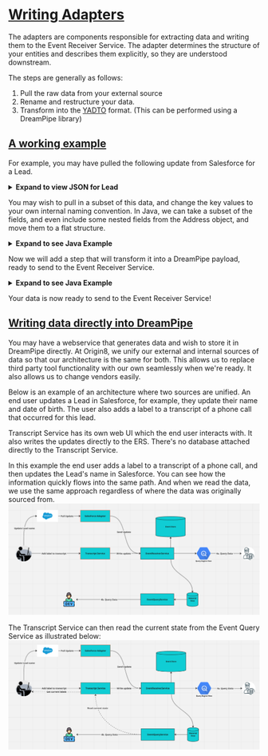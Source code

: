 # <u>Writing Adapters</u>

The adapters are components responsible for extracting data and writing them to the Event Receiver Service. The adapter determines the structure of your entities and describes them explicitly, so they are understood downstream.

The steps are generally as follows:
1. Pull the raw data from your external source
2. Rename and restructure your data.
3. Transform into the [YADTO](/dreampipe/yadto/YADTO.md) format. (This can be performed using a DreamPipe library)


## <u>A working example</u>
For example, you may have pulled the following update from Salesforce for a Lead.
<details>
<summary><b>Expand to view JSON for Lead</b></summary>

```json
{
    "attributes": {
        "type": "Lead",
        "url": "/services/data/v52.0/sobjects/Lead/00Q8G0000321321321"
    },
    "Id": "00Q8G0000321321321",
    "IsDeleted": false,
    "LastName": "lastName",
    "FirstName": "firstName",
    "Name": "firstName lastName",
    "Company": "My Company",
    "Country": "United States",
    "Address": {
        "city": "Miami",
        "country": "United States",
        "geocodeAccuracy": null,
        "latitude": null,
        "longitude": null,
        "postalCode": "12345",
        "state": null,
        "street": "123 Fake Street"
    },
  "Phone": "456",
  "MobilePhone": "2345",
  "Email": "myEmail@FakeEmail.com",
  "PhotoUrl": "/services/images/photo/00Q8G0000321321321",
  "LeadSource": "Television Ads",
  "Status": "Protected",
  "OwnerId": "0058G0000123123123",
  "HasOptedOutOfEmail": false,
  "IsConverted": false,
  "ConvertedDate": null,
  "IsUnreadByOwner": false,
  "CreatedDate": "2023-10-27T13:41:08.000+0000",
  "LastModifiedDate": "2024-03-05T21:26:12.000+0000"
}
```
</details>

You may wish to pull in a subset of this data, and change the key values to your own internal naming convention. In Java, we can take a subset of the fields, and even include some nested fields from the Address object, and move them to a flat structure. 

<details> 
<summary><b>Expand to see Java Example</b></summary>

```java
public SalesforceDreamPipeLead transformJson(String jsonInput) {
    SalesforceLead salesforceLead = new ObjectMapper().readValue(jsonInput, SalesforceLead.class);
    SalesforceDreamPipeLead salesforceDreamPipeLead = SalesforceDreamPipeLead.builder()
                    .leadPhone(salesforceLead.getPhone())
                    .email(salesforceLead.getEmail())
                    .city(salesforceLead.getAddress().getCity())
                    .country(salesforceLead.getAddress().getCountry())
                    .createdOn(salesforceLead.getCreatedDate())
                    .timestamp(salesforceLead.getLastModifiedDate())
                    .build();
    
    return salesforceDreamPipeLead;
}

@Data
@JsonIgnoreProperties(ignoreUnknown = true)
class SalesforceLead {
    private String Phone;
    private String Email;
    private Date CreatedDate;
    private Date LastModifiedDate;
    private Address Address;
}

@Data
@JsonIgnoreProperties(ignoreUnknown = true)
class SalesforceAddress {
    private String city;
    private String country;
}

@Data
@Builder
class SalesforceDreamPipeLead {
    private String leadPhone;
    private String email;
    private String city;
    private String country;
    private Date createdOn;
    private Date timestamp;
}
```
</details>

Now we will add a step that will transform it into a DreamPipe payload, ready to send to the Event Receiver Service.

<details> 
<summary><b>Expand to see Java Example</b></summary>

```java
public Map<String, EntityPropertyValue> transformJson(String jsonInput) {
    SalesforceLead salesforceLead = new ObjectMapper().readValue(jsonInput, SalesforceLead.class);
    SalesforceDreamPipeLead salesforceDreamPipeLead = SalesforceDreamPipeLead.builder()
                    .leadPhone(salesforceLead.getPhone())
                    .email(salesforceLead.getEmail())
                    .city(salesforceLead.getAddress().getCity())
                    .country(salesforceLead.getAddress().getCountry())
                    .createdOn(salesforceLead.getCreatedDate())
                    .timestamp(salesforceLead.getLastModifiedDate())
                    .build();

    Map<String, EntityPropertyValue> dreamPipePayload = DreamPipePayload.builder()
            .payload(campaignSnapshot)
            .eventSource("myOrganization/salesforce-adapter") // eventSource is currently a required field
            .eventVersion("1.0.0") // eventVersion is optional, you can use this for your own tracking of your object schema if you wish
            .build();
    return dreamPipePayload;
}

@Data
@JsonIgnoreProperties(ignoreUnknown = true)
class SalesforceLead {
    private String Phone;
    private String Email;
    private Date CreatedDate;
    private Date LastModifiedDate;
    private Address Address;
}

@Data
@JsonIgnoreProperties(ignoreUnknown = true)
class SalesforceAddress {
    private String city;
    private String country;
}

@Data
@Builder
class SalesforceDreamPipeLead {
    private String leadPhone;
    private String email;
    private String city;
    private String country;
    private Date createdOn;
    private Date timestamp;
}
```
</details>

Your data is now ready to send to the Event Receiver Service!

## <u>Writing data directly into DreamPipe</u>

You may have a webservice that generates data and wish to store it in DreamPipe directly. At Origin8, we unify our external and internal sources of data so that our architecture is the same for both. This allows us to replace third party tool functionality with our own seamlessly when we're ready. It also allows us to change vendors easily.

Below is an example of an architecture where two sources are unified. An end user updates a Lead in Salesforce, for example, they update their name and date of birth. The user also adds a label to a transcript of a phone call that occurred for this lead.

Transcript Service has its own web UI which the end user interacts with. It also writes the updates directly to the ERS. There's no database attached directly to the Transcript Service.

In this example the end user adds a label to a transcript of a phone call, and then updates the Lead's name in Salesforce. You can see how the information quickly flows into the same path. And when we read the data, we use the same approach regardless of where the data was originally sourced from.
![unified_write.png](unified_write.png)

The Transcript Service can then read the current state from the Event Query Service as illustrated below: 
![transcript_read.png](transcript_read.png)